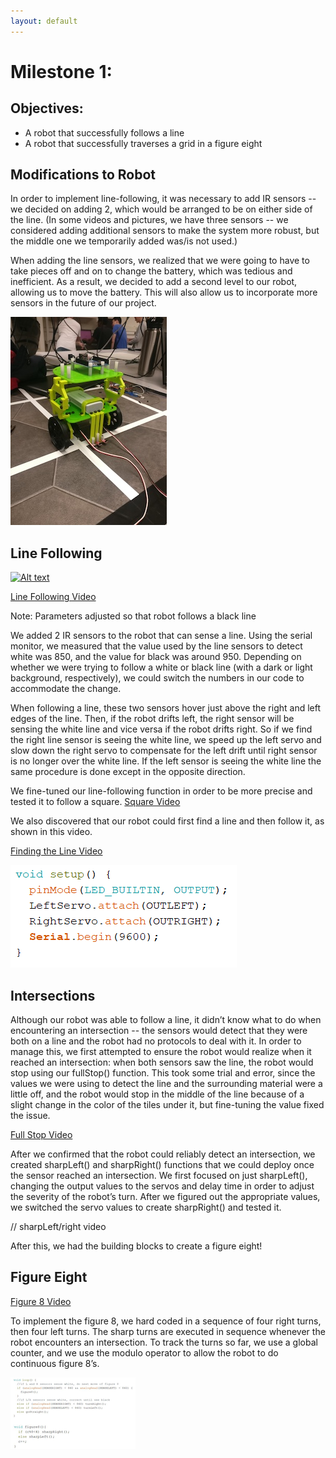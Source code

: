 ```yaml
---
layout: default
---
```


# Milestone 1:

## Objectives:
- A robot that successfully follows a line
- A robot that successfully traverses a grid in a figure eight

## Modifications to Robot

In order to implement line-following, it was necessary to add IR sensors -- we decided on adding 2, which would be arranged to be on either side of the line. (In some videos and pictures, we have three sensors -- we considered adding additional sensors to make the system more robust, but the middle one we temporarily added was/is not used.)

When adding the line sensors, we realized that we were going to have to take pieces off and on to change the battery, which was tedious and inefficient. As a result, we decided to add a second level to our robot, allowing us to move the battery. This will also allow us to incorporate more sensors in the future of our project.

![Two Level Robot](/images/milestone1/TwoLevels.jpg)

## Line Following
[![Alt text](https://img.youtube.com/vi/PfuCMDiDtUc/0.jpg)](https://www.youtube.com/watch?v=PfuCMDiDtUc)

[Line Following Video](https://www.youtube.com/watch?v=PfuCMDiDtUc)

Note: Parameters adjusted so that robot follows a black line

We added 2 IR sensors to the robot that can sense a line. Using the serial monitor, we measured that the value used by the line sensors to detect white was 850, and the value for black was around 950. Depending on whether we were trying to follow a white or black line (with a dark or light background, respectively), we could switch the numbers in our code to accommodate the change.

When following a line, these two sensors hover just above the right and left edges of the line. Then, if the robot drifts left, the right sensor will be sensing the white line and vice versa if the robot drifts right. So if we find the right line sensor is seeing the white line, we speed up the left servo and slow down the right servo to compensate for the left drift until right sensor is no longer over the white line. If the left sensor is seeing the white line the same procedure is done except in the opposite direction.


We fine-tuned our line-following function in order to be more precise and tested it to follow a square.
[Square Video](https://youtu.be/cw6InHg8bzU)

We also discovered that our robot could first find a line and then follow it, as shown in this video.

[Finding the Line Video](https://www.youtube.com/watch?v=bj5Sn83Rr-c)


![Line Following Code](/images/milestone1/line_following.PNG)

## Intersections

Although our robot was able to follow a line, it didn’t know what to do when encountering an intersection -- the sensors would detect that they were both on a line and the robot had no protocols to deal with it. In order to manage this, we first attempted to ensure the robot would realize when it reached an intersection: when both sensors saw the line, the robot would stop using our fullStop() function. This took some trial and error, since the values we were using to detect the line and the surrounding material were a little off, and the robot would stop in the middle of the line because of a slight change in the color of the tiles under it, but fine-tuning the value fixed the issue.

[Full Stop Video](https://www.youtube.com/watch?v=-NK9jmyhfYU&feature=youtu.be)

After we confirmed that the robot could reliably detect an intersection, we created sharpLeft() and sharpRight() functions that we could deploy once the sensor reached an intersection. We first focused on just sharpLeft(), changing the output values to the servos and delay time in order to adjust the severity of the robot’s turn. After we figured out the appropriate values, we switched the servo values to create sharpRight() and tested it.

// sharpLeft/right video

After this, we had the building blocks to create a figure eight!


## Figure Eight

[Figure 8 Video](https://www.youtube.com/watch?v=rrrjhcnz5wY)

To implement the figure 8, we hard coded in a sequence of four right turns, then four left turns. The sharp turns are executed in sequence whenever the robot encounters an intersection. To track the turns so far, we use a global counter, and we use the modulo operator to allow the robot to do continuous figure 8’s.

![Figure 8 code](/images/milestone1/figure8_code.png)
